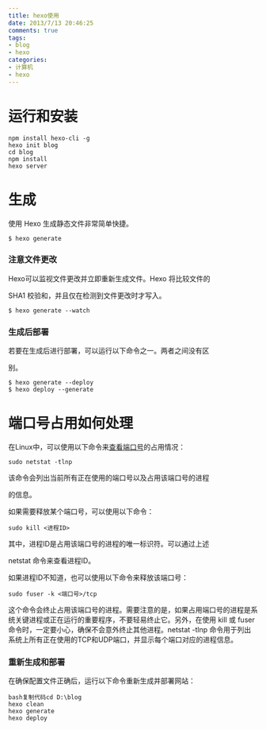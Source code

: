 ```yaml
---
title: hexo使用
date: 2013/7/13 20:46:25
comments: true
tags: 
- blog
- hexo
categories: 
- 计算机
- hexo
---
```


# 运行和安装

```
npm install hexo-cli -g
hexo init blog
cd blog
npm install
hexo server
```

# 生成

使用 Hexo 生成静态文件非常简单快捷。

```
$ hexo generate
```

### 注意文件更改

Hexo可以监视文件更改并立即重新生成文件。Hexo 将比较文件的 

SHA1 校验和，并且仅在检测到文件更改时才写入。

```
$ hexo generate --watch
```

### 生成后部署

若要在生成后进行部署，可以运行以下命令之一。两者之间没有区

别。

```
$ hexo generate --deploy
$ hexo deploy --generate
```

# 端口号占用如何处理

在Linux中，可以使用以下命令来[查看端口号](https://so.csdn.net/so/search?q=查看端口号&spm=1001.2101.3001.7020)的占用情况：

```
sudo netstat -tlnp
```

该命令会列出当前所有正在使用的端口号以及占用该端口号的进程

的信息。

如果需要释放某个端口号，可以使用以下命令：

```
sudo kill <进程ID>
```

其中，进程ID是占用该端口号的进程的唯一标识符。可以通过上述 

netstat 命令来查看进程ID。

如果进程ID不知道，也可以使用以下命令来释放该端口号：

```
sudo fuser -k <端口号>/tcp
```

这个命令会终止占用该端口号的进程。需要注意的是，如果占用端口号的进程是系统关键进程或正在运行的重要程序，不要轻易终止它。另外，在使用 kill 或 fuser 命令时，一定要小心，确保不会意外终止其他进程。netstat -tlnp 命令用于列出系统上所有正在使用的TCP和UDP端口，并显示每个端口对应的进程信息。

### 重新生成和部署

在确保配置文件正确后，运行以下命令重新生成并部署网站：

```
bash复制代码cd D:\blog
hexo clean
hexo generate
hexo deploy
```